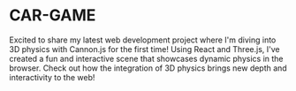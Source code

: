# CAR-GAME
Excited to share my latest web development project where I'm diving into 3D physics with Cannon.js for the first time! Using React and Three.js, I've created a fun and interactive scene that showcases dynamic physics in the browser. Check out how the integration of 3D physics brings new depth and interactivity to the web!
